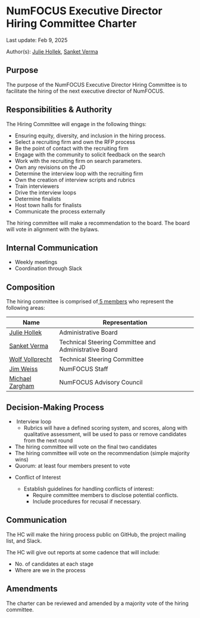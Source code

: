# NumFOCUS Executive Director Hiring Committee Charter

Last update: Feb 9, 2025

Author(s): [Julie Hollek], [Sanket Verma]

## Purpose

The purpose of the NumFOCUS Executive Director Hiring Committee is to facilitate the hiring of the next executive director of NumFOCUS. 

## Responsibilities & Authority

The Hiring Committee will engage in the following things:

- Ensuring equity, diversity, and inclusion in the hiring process.
- Select a recruiting firm and own the RFP process
- Be the point of contact with the recruiting firm
- Engage with the community to solicit feedback on the search 
- Work with the recruiting firm on search parameters. 
- Own any revisions on the JD
- Determine the interview loop with the recruiting firm
- Own the creation of interview scripts and rubrics
- Train interviewers
- Drive the interview loops
- Determine finalists 
- Host town halls for finalists
- Communicate the process externally

The hiring committee will make a recommendation to the board. The board will vote in alignment with the bylaws. 

## Internal Communication 

- Weekly meetings
- Coordination through Slack

## Composition

The hiring committee is comprised of[ 5 members](https://kees2success.com/blog/building-an-effective-search-committee/#:~:text=Composition%3A%20Recommended%20size%20is%205,should%20be%20current%20board%20members.) who represent the following areas:

| Name              | Representation                                        |
|-------------------|-------------------------------------------------------|
| [Julie Hollek]    | Administrative Board                                  |
| [Sanket Verma]    | Technical Steering Committee and Administrative Board |
| [Wolf Vollprecht] | Technical Steering Committee                          |
| [Jim Weiss]       | NumFOCUS Staff                                        |
| [Michael Zargham] | NumFOCUS Advisory Council                             |

## Decision-Making Process

-  Interview loop
  - Rubrics will have a defined scoring system, and scores, along with qualitative assessment, will be used to pass or remove candidates from the next round
- The hiring committee will vote on the final two candidates 
- The hiring committee will vote on the recommendation (simple majority wins)
- Quorum: at least four members present to vote

* Conflict of Interest

  - Establish guidelines for handling conflicts of interest:
    - Require committee members to disclose potential conflicts.
    - Include procedures for recusal if necessary.

## Communication

The HC will make the hiring process public on GitHub, the project mailing list, and Slack.

The HC will give out reports at some cadence that will include:

- No. of candidates at each stage
- Where are we in the process

## Amendments

The charter can be reviewed and amended by a majority vote of the hiring committee.

<!-- External links -->
[Julie Hollek]: https://github.com/jkru
[Sanket Verma]: https://github.com/sanketverma1704
[Wolf Vollprecht]: https://github.com/wolfv
[Jim Weiss]: https://github.com/weissj211
[Michael Zargham]: https://github.com/mzargham
